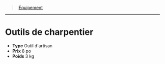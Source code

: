 ﻿---
!EquipmentItem
Type: Outil d'artisan
Price: 8 po
Weight: 3 kg
Id: equipment_hd.md#outils-de-charpentier
ParentLink: equipment_hd.md#Équipement
Name: Outils de charpentier
ParentName: Équipement
NameLevel: 1
Attributes:
  Name: Outils de charpentier
  Markdown: >+
    # <!--Name-->Outils de charpentier<!--/Name-->


    - **Type** <!--Type-->Outil d'artisan<!--/Type-->

    - **Prix** <!--Price-->8 po<!--/Price-->

    - **Poids** <!--Weight-->3 kg<!--/Weight-->

  Type: Outil d'artisan
  Price: 8 po
  Weight: 3 kg
AttributesDictionary: >+
  Name: Outils de charpentier

  Markdown: >+

    # <!--Name-->Outils de charpentier<!--/Name-->





    - **Type** <!--Type-->Outil d'artisan<!--/Type-->



    - **Prix** <!--Price-->8 po<!--/Price-->



    - **Poids** <!--Weight-->3 kg<!--/Weight-->



  Type: Outil d'artisan

  Price: 8 po

  Weight: 3 kg

---
> [Équipement](hd_equipment.md)

---

# Outils de charpentier

- **Type** Outil d'artisan
- **Prix** 8 po
- **Poids** 3 kg

